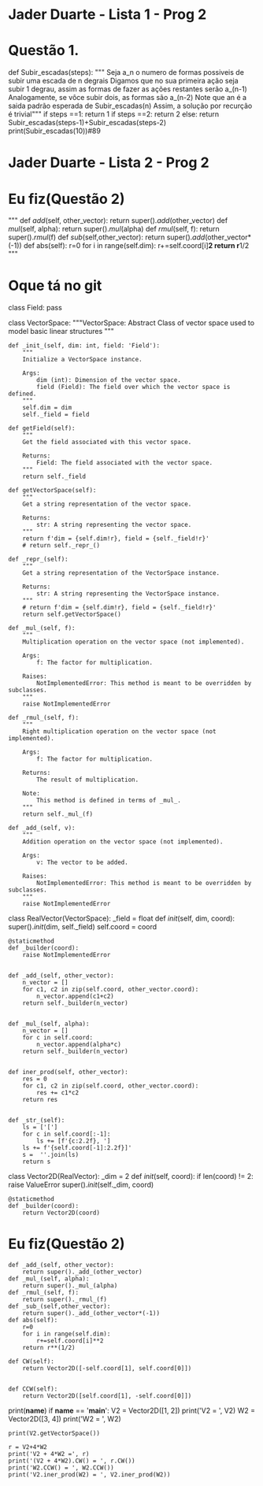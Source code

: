 # Jader Duarte - Lista 1 - Prog 2
# Questão 1.
def Subir_escadas(steps):
    """ Seja a_n o numero de formas possiveis de subir uma escada de n degrais
    Digamos que no sua primeira ação seja subir 1 degrau, assim as formas de fazer as ações restantes serão a_(n-1)
    Analogamente, se vôce subir dois, as formas são a_(n-2)
    Note que an é a saida padrão esperada de Subir_escadas(n)
    Assim, a solução por recurção é trivial"""
    if steps ==1:
        return 1
    if steps ==2:
        return 2
    else:
        return Subir_escadas(steps-1)+Subir_escadas(steps-2)
print(Subir_escadas(10))#89

# Jader Duarte - Lista 2 - Prog 2
# Eu fiz(Questão 2)
""" 
   def _add_(self, other_vector):
        return super()._add_(other_vector)
    def _mul_(self, alpha):
        return super()._mul_(alpha)
    def _rmul_(self, f):
        return super()._rmul_(f)
    def _sub_(self,other_vector):
        return super()._add_(other_vector*(-1))
    def abs(self):
        r=0
        for i in range(self.dim):
            r+=self.coord[i]**2
        return r**1/2
        """
# Oque tá no git
class Field:
    pass

class VectorSpace:
    """VectorSpace:
    Abstract Class of vector space used to model basic linear structures
    """
    
    def _init_(self, dim: int, field: 'Field'):
        """
        Initialize a VectorSpace instance.

        Args:
            dim (int): Dimension of the vector space.
            field (Field): The field over which the vector space is defined.
        """
        self.dim = dim
        self._field = field
        
    def getField(self):
        """
        Get the field associated with this vector space.

        Returns:
            Field: The field associated with the vector space.
        """
        return self._field
    
    def getVectorSpace(self):
        """
        Get a string representation of the vector space.

        Returns:
            str: A string representing the vector space.
        """
        return f'dim = {self.dim!r}, field = {self._field!r}'
        # return self._repr_()

    def _repr_(self):
        """
        Get a string representation of the VectorSpace instance.

        Returns:
            str: A string representing the VectorSpace instance.
        """
        # return f'dim = {self.dim!r}, field = {self._field!r}'
        return self.getVectorSpace()
    
    def _mul_(self, f):
        """
        Multiplication operation on the vector space (not implemented).

        Args:
            f: The factor for multiplication.

        Raises:
            NotImplementedError: This method is meant to be overridden by subclasses.
        """
        raise NotImplementedError
    
    def _rmul_(self, f):
        """
        Right multiplication operation on the vector space (not implemented).

        Args:
            f: The factor for multiplication.

        Returns:
            The result of multiplication.

        Note:
            This method is defined in terms of _mul_.
        """
        return self._mul_(f)
    
    def _add_(self, v):
        """
        Addition operation on the vector space (not implemented).

        Args:
            v: The vector to be added.

        Raises:
            NotImplementedError: This method is meant to be overridden by subclasses.
        """
        raise NotImplementedError

class RealVector(VectorSpace):
    _field = float
    def _init_(self, dim, coord):
        super()._init_(dim, self._field)
        self.coord = coord
    

    @staticmethod
    def _builder(coord):
        raise NotImplementedError


    def _add_(self, other_vector):
        n_vector = []
        for c1, c2 in zip(self.coord, other_vector.coord):
            n_vector.append(c1+c2)
        return self._builder(n_vector)


    def _mul_(self, alpha):
        n_vector = []
        for c in self.coord:
            n_vector.append(alpha*c)
        return self._builder(n_vector)
    
    
    def iner_prod(self, other_vector):
        res = 0
        for c1, c2 in zip(self.coord, other_vector.coord):
            res += c1*c2
        return res


    def _str_(self):
        ls = ['[']
        for c in self.coord[:-1]:
            ls += [f'{c:2.2f}, ']
        ls += f'{self.coord[-1]:2.2f}]'
        s =  ''.join(ls)
        return s


class Vector2D(RealVector):
    _dim = 2
    def _init_(self, coord):
        if len(coord) != 2:
            raise ValueError
        super()._init_(self._dim, coord)


    @staticmethod
    def _builder(coord):
        return Vector2D(coord)
# Eu fiz(Questão 2)
    def _add_(self, other_vector):
        return super()._add_(other_vector)
    def _mul_(self, alpha):
        return super()._mul_(alpha)
    def _rmul_(self, f):
        return super()._rmul_(f)
    def _sub_(self,other_vector):
        return super()._add_(other_vector*(-1))
    def abs(self):
        r=0
        for i in range(self.dim):
            r+=self.coord[i]**2
        return r**(1/2)

    def CW(self):
        return Vector2D([-self.coord[1], self.coord[0]])
    

    def CCW(self):
        return Vector2D([self.coord[1], -self.coord[0]])
   
print(__name__)
if __name__ == '__main__':
    V2 = Vector2D([1, 2])
    print('V2 = ', V2)
    W2 = Vector2D([3, 4])
    print('W2 = ', W2)


    print(V2.getVectorSpace())

    r = V2+4*W2
    print('V2 + 4*W2 =', r)
    print('(V2 + 4*W2).CW() = ', r.CW())
    print('W2.CCW() = ', W2.CCW())
    print('V2.iner_prod(W2) = ', V2.iner_prod(W2))
